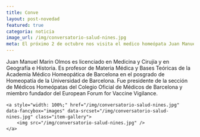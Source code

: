 ```yaml
---
title: Conve
layout: post-novedad
featured: true
categoria: noticia
image_url: /img/conversatorio-salud-nines.jpg
meta: El próximo 2 de octubre nos visita el medico homeópata Juan Manuel Marin Olmos desde España. 
--- 
```


Juan Manuel Marin Olmos es licenciado en Medicina y Cirujía y en Geografía e Historia. Es profesor de Materia Médica y Bases Teóricas de la Academia Médico Homeopática de Barcelona en el posgrado de Homeopatía de la Universidad de Barcelona. Fue presidente de la sección de Médicos Homeópatas del Colegio Oficial de Médicos de Barcelona y miembro fundador del European Forum for Vaccine Vigilance.

<div style="position: relative;">
	<div class="gallery col-3">

	<a style="width: 100%;" href="/img/conversatorio-salud-nines.jpg" data-fancybox="images" data-srcset="/img/conversatorio-salud-nines.jpg" class="item-gallery">
		<img src="/img/conversatorio-salud-nines.jpg" />
	</a>

</div>
</div>

